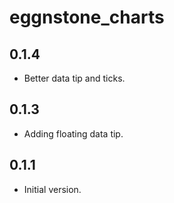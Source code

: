 # eggnstone_charts

## 0.1.4

- Better data tip and ticks.

## 0.1.3

- Adding floating data tip.

## 0.1.1

- Initial version.

